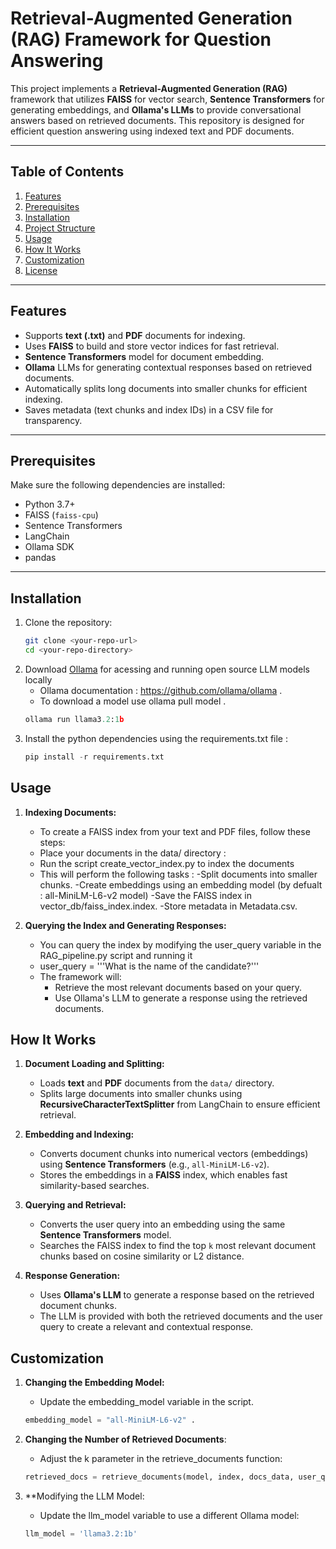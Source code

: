 # Retrieval-Augmented Generation (RAG) Framework for Question Answering  

This project implements a **Retrieval-Augmented Generation (RAG)** framework that utilizes **FAISS** for vector search, **Sentence Transformers** for generating embeddings, and **Ollama's LLMs** to provide conversational answers based on retrieved documents. This repository is designed for efficient question answering using indexed text and PDF documents.  

---

## Table of Contents  
1. [Features](#features)  
2. [Prerequisites](#prerequisites)  
3. [Installation](#installation)  
4. [Project Structure](#project-structure)  
5. [Usage](#usage)  
6. [How It Works](#how-it-works)  
7. [Customization](#customization)  
8. [License](#license)  

---

## Features  
- Supports **text (.txt)** and **PDF** documents for indexing.  
- Uses **FAISS** to build and store vector indices for fast retrieval.  
- **Sentence Transformers** model for document embedding.  
- **Ollama** LLMs for generating contextual responses based on retrieved documents.  
- Automatically splits long documents into smaller chunks for efficient indexing.  
- Saves metadata (text chunks and index IDs) in a CSV file for transparency.  

---

## Prerequisites  
Make sure the following dependencies are installed:  
- Python 3.7+  
- FAISS (`faiss-cpu`)  
- Sentence Transformers  
- LangChain  
- Ollama SDK  
- pandas  

---

## Installation  
1. Clone the repository:  
   ```bash
   git clone <your-repo-url>
   cd <your-repo-directory>
2. Download [Ollama](https://ollama.com/download) for acessing and running open source LLM models locally
   - Ollama documentation : https://github.com/ollama/ollama .
   - To download a model use ollama pull model .
   ```python
   ollama run llama3.2:1b 	
   
3. Install the python dependencies using the requirements.txt file : 
   ```python
   pip install -r requirements.txt

## Usage 
1. **Indexing Documents:**
	- To create a FAISS index from your text and PDF files, follow these steps:
	- Place your documents in the data/ directory : 
	- Run the script create_vector_index.py to index the documents
	- This will perform the following tasks :
		-Split documents into smaller chunks.
		-Create embeddings using an embedding model (by defualt : all-MiniLM-L6-v2 model)
		-Save the FAISS index in vector_db/faiss_index.index.
		-Store metadata in Metadata.csv.

2. **Querying the Index and Generating Responses:**
	- You can query the index by modifying the user_query variable in the RAG_pipeline.py script and running it
	- user_query = '''What is the name of the candidate?'''
	- The framework will:
		- Retrieve the most relevant documents based on your query.
		- Use Ollama's LLM to generate a response using the retrieved documents.

## How It Works  

1. **Document Loading and Splitting:**  
   - Loads **text** and **PDF** documents from the `data/` directory.  
   - Splits large documents into smaller chunks using **RecursiveCharacterTextSplitter** from LangChain to ensure efficient retrieval.  

2. **Embedding and Indexing:**  
   - Converts document chunks into numerical vectors (embeddings) using **Sentence Transformers** (e.g., `all-MiniLM-L6-v2`).  
   - Stores the embeddings in a **FAISS** index, which enables fast similarity-based searches.  

3. **Querying and Retrieval:**  
   - Converts the user query into an embedding using the same **Sentence Transformers** model.  
   - Searches the FAISS index to find the top `k` most relevant document chunks based on cosine similarity or L2 distance.  

4. **Response Generation:**  
   - Uses **Ollama's LLM** to generate a response based on the retrieved document chunks.  
   - The LLM is provided with both the retrieved documents and the user query to create a relevant and contextual response.  

## Customization

1. **Changing the Embedding Model:**

	- Update the embedding_model variable in the script. 
	```python
	embedding_model = "all-MiniLM-L6-v2" . 
2. **Changing the Number of Retrieved Documents**:
	- Adjust the k parameter in the retrieve_documents function:
	```python
	retrieved_docs = retrieve_documents(model, index, docs_data, user_query, k=6)
3. **Modifying the LLM Model:
	- Update the llm_model variable to use a different Ollama model:
	```python
	llm_model = 'llama3.2:1b'
	